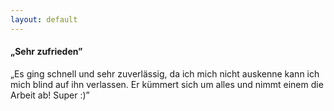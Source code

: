 ```yaml
---
layout: default
---
```


#### „Sehr zufrieden”
„Es ging schnell und sehr zuverlässig, da ich mich nicht auskenne kann ich mich blind auf ihn verlassen. Er kümmert sich um alles und nimmt einem die Arbeit ab! Super :)”
